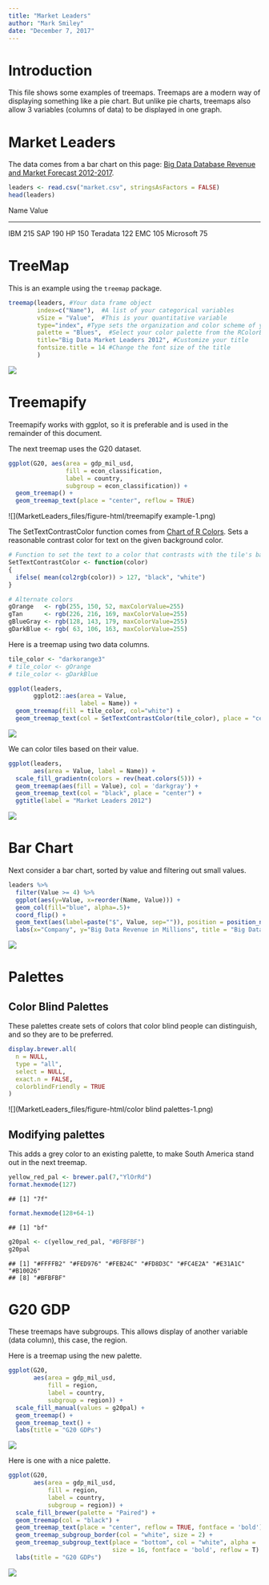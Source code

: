 ```yaml
---
title: "Market Leaders"
author: "Mark Smiley"
date: "December 7, 2017"
---
```




# Introduction

This file shows some examples of treemaps. Treemaps are a modern way of displaying something like a pie chart. But unlike pie charts, treemaps also allow 3 variables (columns of data) to be displayed in one graph.

# Market Leaders

The data comes from a bar chart on this page: 
[Big Data Database Revenue and Market Forecast 2012-2017](http://wikibon.org/wiki/v/Big_Data_Database_Revenue_and_Market_Forecast_2012-2017).



```r
leaders <- read.csv("market.csv", stringsAsFactors = FALSE)
head(leaders)
```



Name         Value
----------  ------
IBM            215
SAP            190
HP             150
Teradata       122
EMC            105
Microsoft       75

# TreeMap

This is an example using the `treemap` package.


```r
treemap(leaders, #Your data frame object
        index=c("Name"),  #A list of your categorical variables
        vSize = "Value",  #This is your quantitative variable
        type="index", #Type sets the organization and color scheme of your treemap
        palette = "Blues",  #Select your color palette from the RColorBrewer presets or make your own.
        title="Big Data Market Leaders 2012", #Customize your title
        fontsize.title = 14 #Change the font size of the title
        )
```

![](MarketLeaders_files/figure-html/unnamed-chunk-2-1.png)<!-- -->


# Treemapify

Treemapify works with ggplot, so it is preferable and is used in the remainder of this document.

The next treemap uses the G20 dataset.


```r
ggplot(G20, aes(area = gdp_mil_usd, 
                fill = econ_classification, 
                label = country,
                subgroup = econ_classification)) +
  geom_treemap() +
  geom_treemap_text(place = "center", reflow = TRUE)
```

![](MarketLeaders_files/figure-html/treemapify example-1.png)<!-- -->

The SetTextContrastColor function comes from [Chart of R Colors](http://research.stowers.org/mcm/efg/R/Color/Chart/).
Sets a reasonable contrast color for text on the given background color.


```r
# Function to set the text to a color that contrasts with the tile's background
SetTextContrastColor <- function(color)
{
  ifelse( mean(col2rgb(color)) > 127, "black", "white")
}

# Alternate colors
gOrange   <- rgb(255, 150, 52, maxColorValue=255)
gTan      <- rgb(226, 216, 169, maxColorValue=255)
gBlueGray <- rgb(128, 143, 179, maxColorValue=255)
gDarkBlue <- rgb( 63, 106, 163, maxColorValue=255)
```

Here is a treemap using two data columns.


```r
tile_color <- "darkorange3"
# tile_color <- gOrange
# tile_color <- gDarkBlue

ggplot(leaders,
       ggplot2::aes(area = Value, 
                    label = Name)) +
  geom_treemap(fill = tile_color, col="white") +
  geom_treemap_text(col = SetTextContrastColor(tile_color), place = "centre")
```

![](MarketLeaders_files/figure-html/treemap1-1.png)<!-- -->

We can color tiles based on their value.


```r
ggplot(leaders,
       aes(area = Value, label = Name)) +
  scale_fill_gradientn(colors = rev(heat.colors(5))) +
  geom_treemap(aes(fill = Value), col = 'darkgray') +
  geom_treemap_text(col = "black", place = "center") +
  ggtitle(label = "Market Leaders 2012")
```

![](MarketLeaders_files/figure-html/treemap2-1.png)<!-- -->



# Bar Chart

Next consider a bar chart, sorted by value and filtering out small values.


```r
leaders %>%
  filter(Value >= 4) %>%  
  ggplot(aes(y=Value, x=reorder(Name, Value))) +
  geom_col(fill="blue", alpha=.5)+
  coord_flip() +
  geom_text(aes(label=paste("$", Value, sep="")), position = position_nudge(y=8)) +
  labs(x="Company", y="Big Data Revenue in Millions", title = "Big Data Market Leaders 2012")
```

![](MarketLeaders_files/figure-html/bar1-1.png)<!-- -->

# Palettes

## Color Blind Palettes

These palettes create sets of colors that color blind people can distinguish, and so they are to be preferred.


```r
display.brewer.all(
  n = NULL,
  type = "all",
  select = NULL,
  exact.n = FALSE,
  colorblindFriendly = TRUE
)
```

![](MarketLeaders_files/figure-html/color blind palettes-1.png)<!-- -->


## Modifying palettes

This adds a grey color to an existing palette, to make South America stand out in the next treemap.


```r
yellow_red_pal <- brewer.pal(7,"YlOrRd")
format.hexmode(127)
```

```
## [1] "7f"
```

```r
format.hexmode(128+64-1)
```

```
## [1] "bf"
```

```r
g20pal <- c(yellow_red_pal, "#BFBFBF")
g20pal
```

```
## [1] "#FFFFB2" "#FED976" "#FEB24C" "#FD8D3C" "#FC4E2A" "#E31A1C" "#B10026"
## [8] "#BFBFBF"
```

# G20 GDP


These treemaps have subgroups. This allows display of another variable (data column), this case, the region.

Here is a treemap using the new palette.


```r
ggplot(G20,
       aes(area = gdp_mil_usd, 
           fill = region, 
           label = country,
           subgroup = region)) +
  scale_fill_manual(values = g20pal) +
  geom_treemap() +
  geom_treemap_text() +
  labs(title = "G20 GDPs")
```

![](MarketLeaders_files/figure-html/treemapify_modified_palette-1.png)<!-- -->

Here is one with a nice palette.


```r
ggplot(G20,
       aes(area = gdp_mil_usd, 
           fill = region, 
           label = country,
           subgroup = region)) +
  scale_fill_brewer(palette = "Paired") +
  geom_treemap(col = "black") +
  geom_treemap_text(place = "center", reflow = TRUE, fontface = 'bold') +
  geom_treemap_subgroup_border(col = "white", size = 2) +
  geom_treemap_subgroup_text(place = "bottom", col = "white", alpha = .8, 
                             size = 16, fontface = 'bold', reflow = T) +
  labs(title = "G20 GDPs")
```

![](MarketLeaders_files/figure-html/treemapify_g20-1.png)<!-- -->
